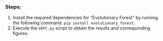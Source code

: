### Steps:
1. Install the required dependencies for "Evolutionary Forest" by running the following command: `pip install evolutionary_forest`.
2. Execute the `GPFC.py` script to obtain the results and corresponding figures.